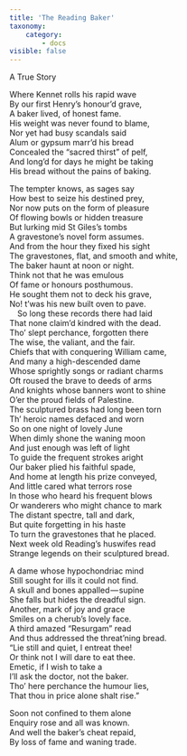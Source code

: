 ```yaml
---
title: 'The Reading Baker'
taxonomy:
    category:
        - docs
visible: false
---
```


<span class="title">A True Story</span>

Where Kennet rolls his rapid wave  
By our first Henry’s honour’d grave,  
A baker lived, of honest fame.  
His weight was never found to blame,  
Nor yet had busy scandals said  
Alum or gypsum marr’d his bread  
Concealed the “sacred thirst” of pelf,  
And long’d for days he might be taking  
His bread without the pains of baking.

The tempter knows, as sages say  
How best to seize his destined prey,  
Nor now puts on the form of pleasure  
Of flowing bowls or hidden treasure  
But lurking mid St Giles’s tombs  
A gravestone’s novel form assumes.  
And from the hour they fixed his sight  
The gravestones, flat, and smooth and white,  
The baker haunt at noon or night.  
Think not that he was emulous  
Of fame or honours posthumous.  
He sought them not to deck his grave,  
No! t’was his new built oven to pave.  
&emsp;So long these records there had laid  
That none claim’d kindred with the dead.  
Tho’ slept perchance, forgotten there  
The wise, the valiant, and the fair.  
Chiefs that with conquering William came,  
And many a high-descended dame  
Whose sprightly songs or radiant charms  
Oft roused the brave to deeds of arms  
And knights whose banners wont to shine  
O’er the proud fields of Palestine.  
The sculptured brass had long been torn  
Th’ heroic names defaced and worn  
So on one night of lovely June  
When dimly shone the waning moon  
And just enough was left of light  
To guide the frequent strokes aright  
Our baker plied his faithful spade,  
And home at length his prize conveyed,  
And little cared what terrors rose  
In those who heard his frequent blows  
Or wanderers who might chance to mark  
The distant spectre, tall and dark,  
But quite forgetting in his haste  
To turn the gravestones that he placed.  
Next week old Reading’s huswifes read  
Strange legends on their sculptured bread.  

A dame whose hypochondriac mind  
Still sought for ills it could not find.  
A skull and bones appalled — supine  
She falls but hides the dreadful sign.  
Another, mark of joy and grace  
Smiles on a cherub’s lovely face.  
A third amazed “Resurgam” read  
And thus addressed the threat’ning bread.  
“Lie still and quiet, I entreat thee!  
Or think not I will dare to eat thee.  
Emetic, if I wish to take a  
I’ll ask the doctor, not the baker.  
Tho’ here perchance the humour lies,  
That thou in price alone shalt rise.”

Soon not confined to them alone  
Enquiry rose and all was known.  
And well the baker’s cheat repaid,  
By loss of fame and waning trade.